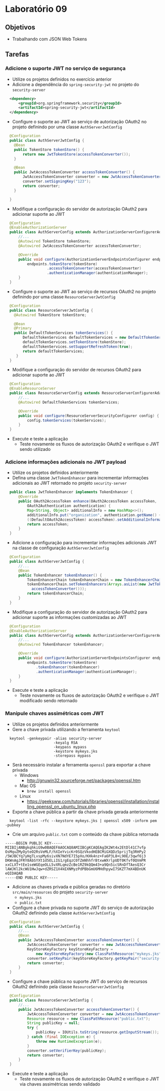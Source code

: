 # Laboratório 09

## Objetivos
- Trabalhando com JSON Web Tokens

## Tarefas

### Adicione o suporte JWT no serviço de segurança
- Utilize os projetos definidos no exercício anterior
- Adicione a dependência do `spring-security-jwt` no projeto do `security-server`
```xml
  <dependency>
      <groupId>org.springframework.security</groupId>
      <artifactId>spring-security-jwt</artifactId>
  </dependency>
```
- Configure o suporte ao JWT ao serviço de autorização OAuth2 no projeto definindo por uma classe `AuthServerJwtConfig`
```java
  @Configuration
  public class AuthServerJwtConfig {
    @Bean
    public TokenStore tokenStore() {
        return new JwtTokenStore(accessTokenConverter());
    }

    @Bean
    public JwtAccessTokenConverter accessTokenConverter() {
        JwtAccessTokenConverter converter = new JwtAccessTokenConverter();
        converter.setSigningKey("123");
        return converter;
    }

  }
```
- Modifique a configuração do servidor de autorização OAuth2 para adicionar suporte ao JWT
```java
  @Configuration
  @EnableAuthorizationServer
  public class AuthServerConfig extends AuthorizationServerConfigurerAdapter {
      //...
      @Autowired TokenStore tokenStore;      
      @Autowired JwtAccessTokenConverter accessTokenConverter;

      @Override
      public void configure(AuthorizationServerEndpointsConfigurer endpoints) throws Exception {
          endpoints.tokenStore(tokenStore)
                   .accessTokenConverter(accessTokenConverter)
                   .authenticationManager(authenticationManager);
      }
  }
```
- Configure o suporte ao JWT ao serviço de recursos OAuth2 no projeto definindo por uma classe `ResourceServerJwtConfig`
```java
  @Configuration
  public class ResourceServerJwtConfig {
    @Autowired TokenStore tokenStore;

    @Bean
    @Primary
    public DefaultTokenServices tokenServices() {
        DefaultTokenServices defaultTokenServices = new DefaultTokenServices();
        defaultTokenServices.setTokenStore(tokenStore);
        defaultTokenServices.setSupportRefreshToken(true);
        return defaultTokenServices;
     }    
  }
```
- Modifique a configuração do servidor de recursos OAuth2 para adicionar suporte ao JWT
```java
  @Configuration
  @EnableResourceServer
  public class ResourceServerConfig extends ResourceServerConfigurerAdapter {
      //...
      @Autowired DefaultTokenServices tokenServices;

      @Override
      public void configure(ResourceServerSecurityConfigurer config) {
          config.tokenServices(tokenServices);
      }
  }
```
- Execute e teste a aplicação
  - Teste novamente os fluxos de autorização OAuth2 e verifique o JWT sendo utilizado

### Adicione informações adicionais no JWT payload
- Utilize os projetos definidos anteriormente
- Defina uma classe `JwtTokenEnhancer` para incrementar informações adicionais ao JWT retornado no projeto `security-server`
```java
  public class JwtTokenEnhancer implements TokenEnhancer {
      @Override
      public OAuth2AccessToken enhance(OAuth2AccessToken accessToken,
          OAuth2Authentication authentication) {
          Map<String, Object> additionalInfo = new HashMap<>();
          additionalInfo.put("organization", authentication.getName() + System.currentTimeMillis());
          ((DefaultOAuth2AccessToken) accessToken).setAdditionalInformation(additionalInfo);
          return accessToken;
      }
  }
```
- Adicione a configuração para incrementar informações adicionais JWT na classe de configuração `AuthServerJwtConfig`
```java
  @Configuration
  public class AuthServerJwtConfig {
      //...
      @Bean
      public TokenEnhancer tokenEnhancer() {
          TokenEnhancerChain tokenEnhancerChain = new TokenEnhancerChain();
          tokenEnhancerChain.setTokenEnhancers(Arrays.asList(new JwtTokenEnhancer(),
            accessTokenConverter()));
          return tokenEnhancerChain;
      }
  }
```
- Modifique a configuração do servidor de autorização OAuth2 para adicionar suporte as informações customizadas ao JWT
```java
  @Configuration
  @EnableAuthorizationServer
  public class AuthServerConfig extends AuthorizationServerConfigurerAdapter {
      //...
      @Autowired TokenEnhancer tokenEnhancer;

      @Override
      public void configure(AuthorizationServerEndpointsConfigurer endpoints) throws Exception {
          endpoints.tokenStore(tokenStore)
              .tokenEnhancer(tokenEnhancer)
              .authenticationManager(authenticationManager);
      }
  }
```
- Execute e teste a aplicação
  - Teste novamente os fluxos de autorização OAuth2 e verifique o JWT modificado sendo retornado

### Manipule chaves assimétricas com JWT
- Utilize os projetos definidos anteriormente
- Gere a chave privada utilizando a ferramenta `keytool`
```
  keytool -genkeypair -alias security-server
                      -keyalg RSA
                      -keypass mypass
                      -keystore mykeys.jks
                      -storepass mypass
```
- Será necessário instalar a ferramenta `openssl` para exportar a chave privada
  - Windows
    - http://gnuwin32.sourceforge.net/packages/openssl.htm
  - Mac OS
    - `brew install openssl`
  - Linux
    - https://geeksww.com/tutorials/libraries/openssl/installation/installing_openssl_on_ubuntu_linux.php
- Exporte a chave pública a partir da chave privada gerada anteriormente
```
  keytool -list -rfc --keystore mykeys.jks | openssl x509 -inform pem -pubkey
```
- Crie um arquivo `public.txt` com o conteúdo da chave pública retornada
```
-----BEGIN PUBLIC KEY-----
MIIBIjANBgkqhkiG9w0BAQEFAAOCAQ8AMIIBCgKCAQEAgIK2Wt4x2EtDl41C7vfp
OsMquZMyOyteO2RsVeMLF/hXIeYvicKr0SQzVkodHEBCMiGXQDz5prijTq3RHPy2
/5WJBCYq7yHgTLvspMy6sivXN7NdYE7I5pXo/KHk4nz+Fa6P3L8+L90E/3qwf6j3
DKWnAgJFRY8AbSYXt1d5ELiIG1/gEqzC0fZmNhhfrBtxwWXrlpUDT0Kfvf0QVmPR
xxCLXT+tEe1seWGEqeOLL5vXRLqmzZcBe1RZ9kQQm43+a9Qn5icSRnDfTAesQ3Cr
lAWJKl2kcWU1HwJqw+dZRSZ1X4kEXNMyzPdPBbGmU6MHdhpywI7SKZT7mX4BDnUK
eQIDAQAB
-----END PUBLIC KEY-----
```
- Adicione as chaves privada e pública geradas no diretório `src/main/resources` do projeto `security-server`
  - `mykeys.jks`
  - `public.txt`
- Configure a chave privada no suporte JWT do serviço de autorização OAuth2 definindo pela classe `AuthServerJwtConfig`
```java
  @Configuration
  public class AuthServerJwtConfig {
      //...   
      @Bean
      public JwtAccessTokenConverter accessTokenConverter() {
          JwtAccessTokenConverter converter = new JwtAccessTokenConverter();
          KeyStoreKeyFactory keyStoreKeyFactory =
              new KeyStoreKeyFactory(new ClassPathResource("mykeys.jks"), "mypass".toCharArray());
          converter.setKeyPair(keyStoreKeyFactory.getKeyPair("security-server"));
          return converter;
      }
  }
```
- Configure a chave pública no suporte JWT do serviço de recursos OAuth2 definindo pela classe `ResourceServerJwtConfig`
```java
  @Configuration
  public class ResourceServerJwtConfig {
      //...         
      public JwtAccessTokenConverter accessTokenConverter() {
          JwtAccessTokenConverter converter = new JwtAccessTokenConverter();
          Resource resource = new ClassPathResource("public.txt");
          String publicKey = null;
          try {
              publicKey = IOUtils.toString(resource.getInputStream());
          } catch (final IOException e) {
              throw new RuntimeException(e);
          }
          converter.setVerifierKey(publicKey);
          return converter;
      }
  }
```
- Execute e teste a aplicação
  - Teste novamente os fluxos de autorização OAuth2 e verifique o JWT via chaves assimétricas sendo validado
